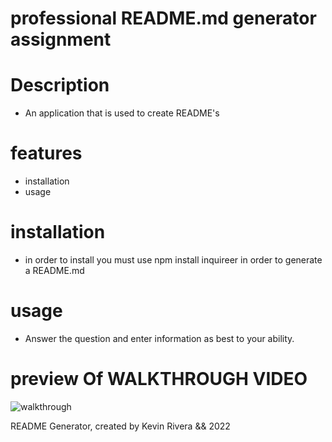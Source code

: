# professional README.md generator assignment

# Description 
- An application that is used to create README's

# features
- installation 
- usage



# installation 
- in order to install you must use npm install inquireer in order to generate a README.md 

# usage 
- Answer the question and enter information as best to your ability. 

 
# preview Of WALKTHROUGH VIDEO 

![walkthrough](https://drive.google.com/file/d/1dnp2gDVjWtwyiMVezFHg33Hx82sBqiNT/view) 

README Generator, created by Kevin Rivera && 2022 

